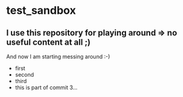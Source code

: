 # test_sandbox
I use this repository for playing around => no useful content at all ;)
-------

And now I am starting messing around :-)
- first
- second
- third
- this is part of commit 3...